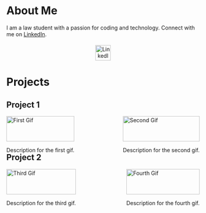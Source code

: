 # About Me

I am a law student with a passion for coding and technology. Connect with me on [LinkedIn](https://www.linkedin.com/in/your-linkedin-profile).

<div style="text-align: center; margin-top: 20px;">
  <a href="https://www.linkedin.com/in/your-linkedin-profile">
    <img src="https://cdn-icons-png.flaticon.com/512/174/174857.png" alt="LinkedIn" style="width: 40px; height: 40px;">
  </a>
</div>

# Projects

## Project 1

<div style="display: flex; justify-content: space-between;">
  <div>
    <img src="https://path-to-your-first-gif.gif" alt="First Gif" style="width: 100%; max-width: 300px;">
    <p>Description for the first gif.</p>
  </div>
  <div>
    <img src="https://path-to-your-second-gif.gif" alt="Second Gif" style="width: 100%; max-width: 300px;">
    <p>Description for the second gif.</p>
  </div>
</div>

## Project 2

<div style="display: flex; justify-content: space-between;">
  <div>
    <img src="https://path-to-your-third-gif.gif" alt="Third Gif" style="width: 100%; max-width: 300px;">
    <p>Description for the third gif.</p>
  </div>
  <div>
    <img src="https://path-to-your-fourth-gif.gif" alt="Fourth Gif" style="width: 100%; max-width: 300px;">
    <p>Description for the fourth gif.</p>
  </div>
</div>

<!-- Repeat the above structure for more projects -->
